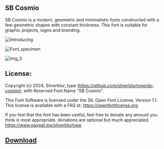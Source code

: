 ## SB Cosmio
SB Cosmio is a modern, geometric and minimalistic fonts constructed with a few geometric shapes with constant thickness. This font is suitable for graphic projects, logos and branding.

![Introducing](https://github.com/silverblurtype/sb-cosmio/assets/163983174/c7c21771-1c3d-41d1-8543-beaa49dd66e2)

![Font_specimen](https://github.com/silverblurtype/sb-cosmio/assets/163983174/2c821926-a38f-407e-88b5-2b4558b294e1)

![img_3](https://github.com/silverblurtype/sb-cosmio/assets/163983174/36fd0df9-b77f-402a-8cd2-26e27ec86ff2)

## License:
Copyright (c) 2024, Silverblur_type (https://github.com/silverblurtype/sb-cosmio),
with Reserved Font Name "SB Cosmio".

This Font Software is licensed under the SIL Open Font License, Version 1.1. This license is available with a FAQ at:
https://openfontlicense.org

If you feel that the font has been useful, feel free to donate any amount you think is most appropriate. donations are optional but much appreciated.
https://www.paypal.me/silverblurtype


## [Download](https://github.com/silverblurtype/fonts/raw/main/sb_skate_blade/SBSkateblade-Regular.otf)

